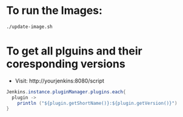 # To run the Images:
```bash
./update-image.sh
```

# To get all plguins and their coresponding versions

- Visit: http://yourjenkins:8080/script

```java
Jenkins.instance.pluginManager.plugins.each{
  plugin -> 
    println ("${plugin.getShortName()}:${plugin.getVersion()}")
}
```

